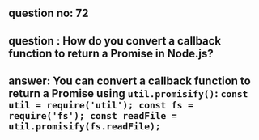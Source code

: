 
      
## question no: 72

## question : How do you convert a callback function to return a Promise in Node.js?

## answer: You can convert a callback function to return a Promise using `util.promisify()`: `const util = require('util'); const fs = require('fs'); const readFile = util.promisify(fs.readFile);`
      